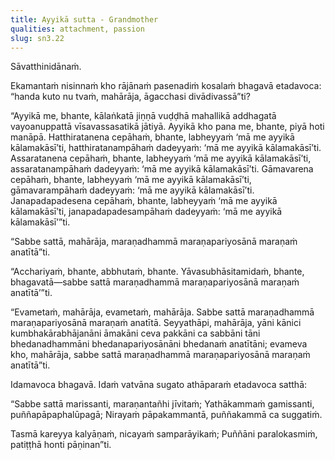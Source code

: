 ```yaml
---
title: Ayyikā sutta - Grandmother
qualities: attachment, passion
slug: sn3.22
---
```


Sāvatthinidānaṁ.

Ekamantaṁ nisinnaṁ kho rājānaṁ pasenadiṁ kosalaṁ bhagavā etadavoca: “handa kuto nu tvaṁ, mahārāja, āgacchasi divādivassā”ti?

“Ayyikā me, bhante, kālaṅkatā jiṇṇā vuḍḍhā mahallikā addhagatā vayoanuppattā vīsavassasatikā jātiyā. Ayyikā kho pana me, bhante, piyā hoti manāpā. Hatthiratanena cepāhaṁ, bhante, labheyyaṁ ‘mā me ayyikā kālamakāsī’ti, hatthiratanampāhaṁ dadeyyaṁ: ‘mā me ayyikā kālamakāsī’ti. Assaratanena cepāhaṁ, bhante, labheyyaṁ ‘mā me ayyikā kālamakāsī’ti, assaratanampāhaṁ dadeyyaṁ: ‘mā me ayyikā kālamakāsī’ti. Gāmavarena cepāhaṁ, bhante, labheyyaṁ ‘mā me ayyikā kālamakāsī’ti, gāmavarampāhaṁ dadeyyaṁ: ‘mā me ayyikā kālamakāsī’ti. Janapadapadesena cepāhaṁ, bhante, labheyyaṁ ‘mā me ayyikā kālamakāsī’ti, janapadapadesampāhaṁ dadeyyaṁ: ‘mā me ayyikā kālamakāsī’”ti.

“Sabbe sattā, mahārāja, maraṇadhammā maraṇapariyosānā maraṇaṁ anatītā”ti.

“Acchariyaṁ, bhante, abbhutaṁ, bhante. Yāvasubhāsitamidaṁ, bhante, bhagavatā—sabbe sattā maraṇadhammā maraṇapariyosānā maraṇaṁ anatītā’”ti.

“Evametaṁ, mahārāja, evametaṁ, mahārāja. Sabbe sattā maraṇadhammā maraṇapariyosānā maraṇaṁ anatītā. Seyyathāpi, mahārāja, yāni kānici kumbhakārabhājanāni āmakāni ceva pakkāni ca sabbāni tāni bhedanadhammāni bhedanapariyosānāni bhedanaṁ anatītāni; evameva kho, mahārāja, sabbe sattā maraṇadhammā maraṇapariyosānā maraṇaṁ anatītā”ti.

Idamavoca bhagavā. Idaṁ vatvāna sugato athāparaṁ etadavoca satthā:

“Sabbe sattā marissanti,
maraṇantañhi jīvitaṁ;
Yathākammaṁ gamissanti,
puññapāpaphalūpagā;
Nirayaṁ pāpakammantā,
puññakammā ca suggatiṁ.

Tasmā kareyya kalyāṇaṁ,
nicayaṁ samparāyikaṁ;
Puññāni paralokasmiṁ,
patiṭṭhā honti pāṇinan”ti.
